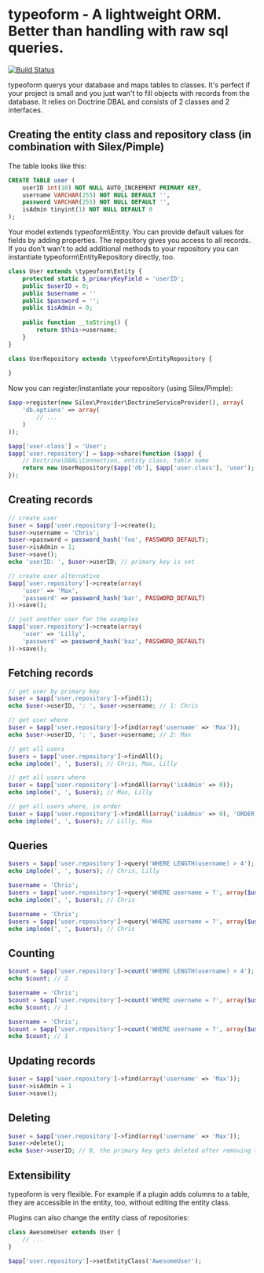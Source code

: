 typeoform - A lightweight ORM. Better than handling with raw sql queries.
==============================================================================

[![Build Status](https://secure.travis-ci.org/schokocappucino/typeoform.png)](http://travis-ci.org/schokocappucino/typeoform)

typeoform querys your database and maps tables to classes. It's perfect
if your project is small and you just wan't to fill objects with records from
the database. It relies on Doctrine DBAL and consists of 2 classes and 2 interfaces.

Creating the entity class and repository class (in combination with Silex/Pimple)
---------------------------------------------------------------------------------
The table looks like this:

```sql
CREATE TABLE user (
	userID int(10) NOT NULL AUTO_INCREMENT PRIMARY KEY,
	username VARCHAR(255) NOT NULL DEFAULT '',
	password VARCHAR(255) NOT NULL DEFAULT '',
	isAdmin tinyint(1) NOT NULL DEFAULT 0
);
```

Your model extends typeoform\Entity. You can provide default values for fields by adding properties.
The repository gives you access to all records. If you don't wan't to add additional methods to your
repository you can instantiate typeoform\EntityRepository directly, too. 

```php
class User extends \typeoform\Entity {
	protected static $_primaryKeyField = 'userID';
	public $userID = 0;
	public $username = ''
	public $password = '';
	public $isAdmin = 0;
	
	public function __toString() {
		return $this->username;
	}
}

class UserRepository extends \typeoform\EntityRepository {
	
}
```

Now you can register/instantiate your repository (using Silex/Pimple):

```php
$app->register(new Silex\Provider\DoctrineServiceProvider(), array(
	'db.options' => array(
		// ...
	)
));

$app['user.class'] = 'User';
$app['user.repository'] = $app->share(function ($app) {
	// Doctrine\DBAL\Connection, entity class, table name
	return new UserRepository($app['db'], $app['user.class'], 'user');
});
```

Creating records
----------------

```php
// create user
$user = $app['user.repository']->create();
$user->username = 'Chris';
$user->password = password_hash('foo', PASSWORD_DEFAULT);
$user->isAdmin = 1;
$user->save();
echo 'userID: ', $user->userID; // primary key is set

// create user alternative
$app['user.repository']->create(array(
	'user' => 'Max',
	'password' => password_hash('bar', PASSWORD_DEFAULT)
))->save();

// just another user for the examples
$app['user.repository']->create(array(
	'user' => 'Lilly',
	'password' => password_hash('baz', PASSWORD_DEFAULT)
))->save();
```

Fetching records
----------------

```php
// get user by primary key
$user = $app['user.repository']->find(1);
echo $user->userID, ': ', $user->username; // 1: Chris

// get user where
$user = $app['user.repository']->find(array('username' => 'Max'));
echo $user->userID, ': ', $user->username; // 2: Max

// get all users
$users = $app['user.repository']->findAll();
echo implode(', ', $users); // Chris, Max, Lilly

// get all users where
$user = $app['user.repository']->findAll(array('isAdmin' => 0));
echo implode(', ', $users); // Max, Lilly

// get all users where, in order
$user = $app['user.repository']->findAll(array('isAdmin' => 0), 'ORDER BY username ASC');
echo implode(', ', $users); // Lilly, Max
```

Queries
-------

```php
$users = $app['user.repository']->query('WHERE LENGTH(username) > 4');
echo implode(', ', $users); // Chris, Lilly

$username = 'Chris';
$users = $app['user.repository']->query('WHERE username = ?', array($username));
echo implode(', ', $users); // Chris

$username = 'Chris';
$users = $app['user.repository']->query('WHERE username = ?', array($username), \PDO::PARAM_STR));
echo implode(', ', $users); // Chris
```

Counting
-------

```php
$count = $app['user.repository']->count('WHERE LENGTH(username) > 4');
echo $count; // 2

$username = 'Chris';
$count = $app['user.repository']->count('WHERE username = ?', array($username));
echo $count; // 1

$username = 'Chris';
$count = $app['user.repository']->count('WHERE username = ?', array($username), \PDO::PARAM_STR));
echo $count; // 1
```

Updating records
----------------

```php
$user = $app['user.repository']->find(array('username' => 'Max'));
$user->isAdmin = 1
$user->save();
```

Deleting
--------

```php
$user = $app['user.repository']->find(array('username' => 'Max'));
$user->delete();
echo $user->userID; // 0, the primary key gets deleted after removing the entity
```

Extensibility
-------------

typeoform is very flexible. For example if a plugin adds columns to a table,
they are accessible in the entity, too, without editing the entity class.

Plugins can also change the entity class of repositories:

```php
class AwesomeUser extends User {
	// ...
}

$app['user.repository']->setEntityClass('AwesomeUser');
```